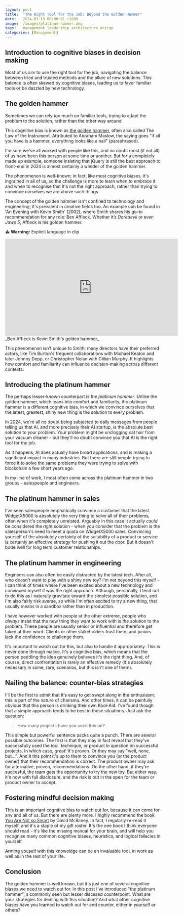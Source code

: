 ```yaml
---
layout: post
title:  "The Right Tool for the Job: Beyond the Golden Hammer"
date:   2024-03-10 00:00:01 +1000
image:  /images/platinum-hammer.png
tags:   management leadership architecture design
categories: [Management]
---
```


## Introduction to cognitive biases in decision making

Most of us aim to use the right tool for the job, navigating the balance between tried and trusted methods and the allure of new solutions. This balance is often skewed by cognitive biases, leading us to favor familiar tools or be dazzled by new technology.

## The golden hammer

Sometimes we can rely too much on familiar tools, trying to adapt the problem to the solution, rather than the other way around.

This cognitive bias is known as [the golden hammer](https://en.wikipedia.org/wiki/Law_of_the_instrument), often also called The Law of the Instrument. Attributed to Abraham Maslow, the saying goes "if all you have is a hammer, everything looks like a nail" (paraphrased).

I'm sure we've all worked with people like this, and no doubt most (if not all) of us have been this person at some time or another. But for a completely made up example, someone insisting that jQuery is still the best approach to front-end in 2024 is almost certainly a wielder of the golden hammer.

The phenomenon is well-known; in fact, like most cognitive biases, it's ingrained in all of us, so the challenge is more to learn when to embrace it and when to recognise that it's not the right approach, rather than trying to convince ourselves we are above such things.

The concept of the golden hammer isn't confined to technology and engineering; it's prevalent in creative fields too. An example can be found in 'An Evening with Kevin Smith' (2002), where Smith shares his go-to recommendation for any role: Ben Affleck. Whether it’s _Daredevil_ or even _Jaws 5_, Affleck is his golden hammer.

⚠️ **Warning:** Explicit language in clip

<iframe width="560" height="315" src="https://www.youtube.com/embed/yaAPeIxsgL0?si=uwphe6ZSDkadQEcB&start=136&end=151" title="YouTube video player" frameborder="0" allow="accelerometer; autoplay; clipboard-write; encrypted-media; gyroscope; picture-in-picture; web-share" allowfullscreen></iframe>
_Ben Affleck is Kevin Smith's golden hammer_

This phenomenon isn’t unique to Smith; many directors have their preferred actors, like Tim Burton's frequent collaborations with Michael Keaton and later Johnny Depp, or Christopher Nolan with Cillian Murphy. It highlights how comfort and familiarity can influence decision-making across different contexts.

## Introducing the platinum hammer

The perhaps lesser-known counterpart is _the platinum hammer_. Unlike the golden hammer, which leans into comfort and familiarity, the platinum hammer is a different cognitive bias, in which we convince ourselves that the latest, greatest, shiny new thing is the solution to every problem.

In 2024, we're all no doubt being subjected to daily messages from people telling us that AI, and more precisely their AI startup, is the absolute best solution to your problem. Your problem might be unclogging cat hair from your vacuum cleaner - but they'll no doubt convince you that AI is the right tool for the job.

As it happens, AI does actually have broad applications, and is making a significant impact in many industries. But there are still people trying to force it to solve the same problems they were trying to solve with blockchain a few short years ago.

In my line of work, I most often come across the platinum hammer in two groups - salespeople and engineers.

## The platinum hammer in sales

I've seen salespeople emphatically convince a customer that the latest WidgetX5000 is absolutely the very thing to solve all of their problems, often when it's completely unrelated. Arguably in this case it actually _could_ be considered the right solution - when you consider that the problem is the salesperson's need to meet a quota on WidgetX5000 sales. Convincing yourself of the absolutely certainty of the suitability of a product or service is certainly an effective strategy for pushing it out the door. But it doesn't bode well for long term customer relationships.

## The platinum hammer in engineering

Engineers can also often be easily distracted by the latest tech. After all, who doesn't want to play with a shiny new toy? I'm not beyond this myself - I can think of times where I've been excited about a new technology and convinced myself it was the right approach. Although, personally, I tend not to do this as I naturally gravitate toward the simplest possible solution, and I'm also fairly risk averse, so while I'm often excited to try a new thing, that usually means in a sandbox rather than in production.

I have however worked with people at the other extreme, people who _always_ insist that the new thing they want to work with is _the_ solution to the problem. These people are usually senior or influential and therefore get taken at their word. Clients or other stakeholders trust them, and juniors lack the confidence to challenge them.

It's important to watch out for this, but also to handle it appropriately. This is never done through malice. It's a cognitive bias, which means that the person peddling the idea genuinely believes it's the right thing. And, of course, direct confrontation is rarely an effective remedy (it's absolutely necessary in some, rare, scenarios, but this isn't one of them).

## Nailing the balance: counter-bias strategies

I'll be the first to admit that it's easy to get swept along in the enthusiasm; this is part of the nature of charisma. And other times, it can be painfully obvious that this person is drinking their own Kool-Aid. I've found though that a simple approach tends to be best in these situations. Just ask the question:

> How many projects have you used this on?

This simple but powerful sentence packs quite a punch. There are several possible outcomes. The first is that they may in fact reveal that they've successfully used the tool, technique, or product in question on successful projects. In which case, great! It's proven. Or they may say "well, none, but...". And it this point it's up to them to convince you (or the product owner) that their recommendation is correct. The product owner may ask for alternative, proven, recommendations. On the other hand, if they're succesful, the team gets the opportunity to try the new toy. But either way, it's now with full disclosure, and the risk is out in the open for the team or product owner to accept.

## Fostering mindful decision making

This is an important cognitive bias to watch out for, because it can come for any and all of us. But there are plenty more. I highly recommend the book [You Are Not so Smart](https://youarenotsosmart.com/the-book/) by David McRaney. In fact, I regularly re-read it myself, and it's a staple of my gift roster. It's the one book I think everyone should read - it's like the missing manual for your brain, and will help you recognise many common cognitive biases, heuristics, and logical fallacies in yourself.

Arming youself with this knoweldge can be an invaluable tool, in work as well as in the rest of your life.

## Conclusion

The golden hammer is well known, but it's just one of several cognitive biases we need to watch out for. In this post I've introduced "the platinum hammer", a commonly seen but lesser discssed counterpoint. What are your strategies for dealing with this situation? And what other cognitive biases have you learned to watch out for and counter, either in yourself or others?
